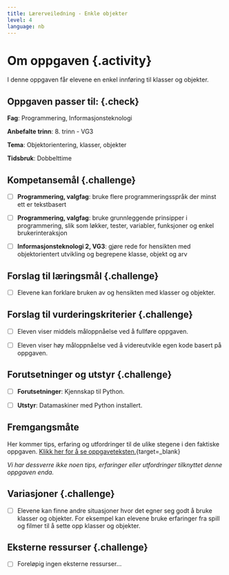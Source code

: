 ```yaml
---
title: Lærerveiledning - Enkle objekter
level: 4
language: nb
---
```


# Om oppgaven {.activity}
I denne oppgaven får elevene en enkel innføring til klasser og objekter.


## Oppgaven passer til: {.check}
 __Fag__: Programmering, Informasjonsteknologi

__Anbefalte trinn__: 8. trinn - VG3

__Tema__: Objektorientering, klasser, objekter 

__Tidsbruk__: Dobbelttime


## Kompetansemål {.challenge}

- [ ]  __Programmering, valgfag__: bruke flere programmeringsspråk der minst ett er tekstbasert

- [ ]  __Programmering, valgfag__: bruke grunnleggende prinsipper i programmering, slik som løkker, tester, variabler, funksjoner og enkel brukerinteraksjon

- [ ]  __Informasjonsteknologi 2, VG3__: gjøre rede for hensikten med objektorientert utvikling og begrepene klasse, objekt og arv

## Forslag til læringsmål {.challenge}

- [ ]  Elevene kan forklare bruken av og hensikten med klasser og objekter.


## Forslag til vurderingskriterier {.challenge}

- [ ] Eleven viser middels måloppnåelse ved å fullføre oppgaven.

- [ ]  Eleven viser høy måloppnåelse ved å videreutvikle egen kode basert på oppgaven.


## Forutsetninger og utstyr {.challenge}
- [ ]  __Forutsetninger__: Kjennskap til Python.

- [ ]  __Utstyr__:  Datamaskiner med Python installert.


## Fremgangsmåte
Her kommer tips, erfaring og utfordringer til de ulike stegene i den faktiske oppgaven. [Klikk her for å se oppgaveteksten.](../enkle_objekter/enkle_objekter.html){target=_blank}

_Vi har dessverre ikke noen tips, erfaringer eller utfordringer tilknyttet denne oppgaven enda._

## Variasjoner {.challenge}
- [ ]   Elevene kan finne andre situasjoner hvor det egner seg godt å bruke klasser og objekter. For eksempel kan elevene bruke erfaringer fra spill og filmer til å sette opp klasser og objekter.

## Eksterne ressurser {.challenge}
- [ ] Foreløpig ingen eksterne ressurser...
